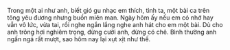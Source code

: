 Trong một ai như anh, biết gió gu nhạc em thích, tình ta, một bài ca trên tông yêu đương nhưng buồn miên man.
Ngày hôm ấy nếu em có nhớ hay vẫn vô lức, vừa tai, rồi nghe ngắn lắng nghe anh hát cho em một bài.
Dù cho anh trông hơi nghiêm trọng, đừng cười anh, đừng có chê. Bình thường anh ngấn ngá rất mượt, sao hôm nay lại xụt xịt như thế.
